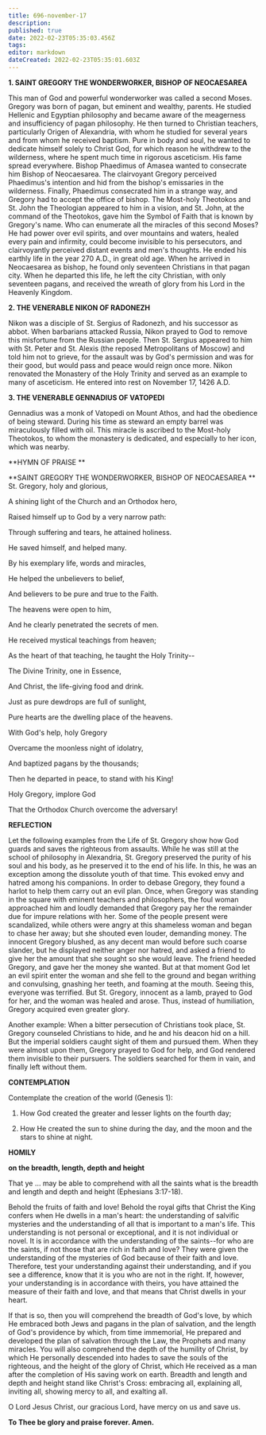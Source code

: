 ```yaml
---
title: 696-november-17
description: 
published: true
date: 2022-02-23T05:35:03.456Z
tags: 
editor: markdown
dateCreated: 2022-02-23T05:35:01.603Z
---
```



**1. SAINT GREGORY THE WONDERWORKER, BISHOP OF NEOCAESAREA**

This man of God and powerful wonderworker was called a second Moses. Gregory was born of pagan, but eminent and wealthy, parents. He studied Hellenic and Egyptian philosophy and became aware of the meagerness and insufficiency of pagan philosophy. He then turned to Christian teachers, particularly Origen of Alexandria, with whom he studied for several years and from whom he received baptism. Pure in body and soul, he wanted to dedicate himself solely to Christ God, for which reason he withdrew to the wilderness, where he spent much time in rigorous asceticism. His fame spread everywhere. Bishop Phaedimus of Amasea wanted to consecrate him Bishop of Neocaesarea. The clairvoyant Gregory perceived Phaedimus's intention and hid from the bishop's emissaries in the wilderness. Finally, Phaedimus consecrated him in a strange way, and Gregory had to accept the office of bishop. The Most-holy Theotokos and St. John the Theologian appeared to him in a vision, and St. John, at the command of the Theotokos, gave him the Symbol of Faith that is known by Gregory's name. Who can enumerate all the miracles of this second Moses? He had power over evil spirits, and over mountains and waters, healed every pain and infirmity, could become invisible to his persecutors, and clairvoyantly perceived distant events and men's thoughts. He ended his earthly life in the year 270 A.D., in great old age. When he arrived in Neocaesarea as bishop, he found only seventeen Christians in that pagan city. When he departed this life, he left the city Christian, with only seventeen pagans, and received the wreath of glory from his Lord in the Heavenly Kingdom.

**2. THE VENERABLE NIKON OF RADONEZH**

Nikon was a disciple of St. Sergius of Radonezh, and his successor as abbot. When barbarians attacked Russia, Nikon prayed to God to remove this misfortune from the Russian people. Then St. Sergius appeared to him with St. Peter and St. Alexis (the reposed Metropolitans of Moscow) and told him not to grieve, for the assault was by God's permission and was for their good, but would pass and peace would reign once more. Nikon renovated the Monastery of the Holy Trinity and served as an example to many of asceticism. He entered into rest on November 17, 1426 A.D.

**3. THE VENERABLE GENNADIUS OF VATOPEDI**

Gennadius was a monk of Vatopedi on Mount Athos, and had the obedience of being steward. During his time as steward an empty barrel was miraculously filled with oil. This miracle is ascribed to the Most-holy Theotokos, to whom the monastery is dedicated, and especially to her icon, which was nearby.



**HYMN OF PRAISE
**

**SAINT GREGORY THE WONDERWORKER, BISHOP OF NEOCAESAREA
**
St. Gregory, holy and glorious,

A shining light of the Church and an Orthodox hero,

Raised himself up to God by a very narrow path:

Through suffering and tears, he attained holiness.

He saved himself, and helped many.

By his exemplary life, words and miracles,

He helped the unbelievers to belief,

And believers to be pure and true to the Faith.

The heavens were open to him,

And he clearly penetrated the secrets of men.

He received mystical teachings from heaven;

As the heart of that teaching, he taught the Holy Trinity--

The Divine Trinity, one in Essence,

And Christ, the life-giving food and drink.

Just as pure dewdrops are full of sunlight,

Pure hearts are the dwelling place of the heavens.

With God's help, holy Gregory

Overcame the moonless night of idolatry,

And baptized pagans by the thousands;

Then he departed in peace, to stand with his King!

Holy Gregory, implore God

That the Orthodox Church overcome the adversary!


**REFLECTION**

Let the following examples from the Life of St. Gregory show how God guards and saves the righteous from assaults. While he was still at the school of philosophy in Alexandria, St. Gregory preserved the purity of his soul and his body, as he preserved it to the end of his life. In this, he was an exception among the dissolute youth of that time. This evoked envy and hatred among his companions. In order to debase Gregory, they found a harlot to help them carry out an evil plan. Once, when Gregory was standing in the square with eminent teachers and philosophers, the foul woman approached him and loudly demanded that Gregory pay her the remainder due for impure relations with her. Some of the people present were scandalized, while others were angry at this shameless woman and began to chase her away; but she shouted even louder, demanding money. The innocent Gregory blushed, as any decent man would before such coarse slander, but he displayed neither anger nor hatred, and asked a friend to give her the amount that she sought so she would leave. The friend heeded Gregory, and gave her the money she wanted. But at that moment God let an evil spirit enter the woman and she fell to the ground and began writhing and convulsing, gnashing her teeth, and foaming at the mouth. Seeing this, everyone was terrified. But St. Gregory, innocent as a lamb, prayed to God for her, and the woman was healed and arose. Thus, instead of humiliation, Gregory acquired even greater glory.

Another example: When a bitter persecution of Christians took place, St. Gregory counseled Christians to hide, and he and his deacon hid on a hill. But the imperial soldiers caught sight of them and pursued them. When they were almost upon them, Gregory prayed to God for help, and God rendered them invisible to their pursuers. The soldiers searched for them in vain, and finally left without them.



**CONTEMPLATION**

Contemplate the creation of the world (Genesis 1):

1.  How God created the greater and lesser lights on the fourth day;

1.  How He created the sun to shine during the day, and the moon and the stars to shine at night.



**HOMILY**

**on the breadth, length, depth and height**

That ye … may be able to comprehend with all the saints what is the breadth and length and depth and height (Ephesians 3:17-18).

Behold the fruits of faith and love! Behold the royal gifts that Christ the King confers when He dwells in a man's heart: the understanding of salvific mysteries and the understanding of all that is important to a man's life. This understanding is not personal or exceptional, and it is not individual or novel. It is in accordance with the understanding of the saints--for who are the saints, if not those that are rich in faith and love? They were given the understanding of the mysteries of God because of their faith and love. Therefore, test your understanding against their understanding, and if you see a difference, know that it is you who are not in the right. If, however, your understanding is in accordance with theirs, you have attained the measure of their faith and love, and that means that Christ dwells in your heart.

If that is so, then you will comprehend the breadth of God's love, by which He embraced both Jews and pagans in the plan of salvation, and the length of God's providence by which, from time immemorial, He prepared and developed the plan of salvation through the Law, the Prophets and many miracles. You will also comprehend the depth of the humility of Christ, by which He personally descended into hades to save the souls of the righteous, and the height of the glory of Christ, which He received as a man after the completion of His saving work on earth. Breadth and length and depth and height stand like Christ's Cross: embracing all, explaining all, inviting all, showing mercy to all, and exalting all.

O Lord Jesus Christ, our gracious Lord, have mercy on us and save us.

**To Thee be glory and praise forever. Amen.**
